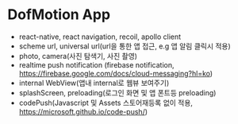 # DofMotion App

- react-native, react navigation, recoil, apollo client
- scheme url, universal url(url을 통한 앱 접근, e.g 앱 알림 클릭시 적용)
- photo, camera(사진 탐색기, 사진 촬영)
- realtime push notification (firebase notification, https://firebase.google.com/docs/cloud-messaging?hl=ko)
- internal WebView(앱내 internal로 웹뷰 보여주기)
- splashScreen, preloading(로그인 화면 및 앱 폰트등 preloading)
- codePush(Javascript 및 Assets 스토어재등록 없이 적용, https://microsoft.github.io/code-push/)
